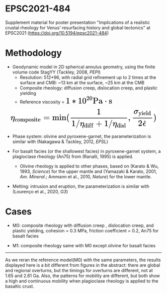 # EPSC2021-484
Supplement material for poster presentation "Implications of a realistic crustal rheology for Venus’ resurfacing history and global tectonics" at EPSC2021 (https://doi.org/10.5194/epsc2021-484)

# Methodology
- Geodynamic model in 2D spherical annulus geometry, using the finite volume code StagYY (Tackley, 2008, *PEPI*) 
  - Resolution: 512*96, with radial grid refinement up to 2 times at the surface and CMB: ~13 km at the surface, ~25 km at the CMB
  - Composite rheology: diffusion creep, dislocation creep, and plastic yielding
  - Reference viscosity = <!-- $1*10^{20} \mathrm{Pa\cdot s}$ --> <img style="transform: translateY(0.1em); background: white;" src="svg/vMnZfz6iHW.svg"> 
<!-- $$
\eta_{\mathrm{composite}} = \min(\frac{1}{1/\eta_{\mathrm{diff}}+1/\eta_{\mathrm{disl}}}, \frac{\sigma_{\mathrm{yield}}}{2\dot{\epsilon}})
$$ --> 
  

<div align="center"><img style="background: white;" src="svg/gkh4VP6oyO.svg"></div> 

- Phase system: olivine and pyroxene-garnet, the parameterization is similar with (Nakagawa & Tackley, 2012, *EPSL*)

- For basalt facies (or the shallowest facies) in pyroxene-garnet system, a plagioclase rheology (An75) from (Ranalli, 1995) is applied.
  - Olivine rheology is applied to other phases, based on (Karato & Wu, 1993, *Science*) for the upper mantle and (Yamazaki & Karato, 2001, *Am. Mineral.*; Ammann et al., 2010, *Nature*) for the lower mantle.

- Melting: intrusion and eruption, the parameterization is similar with (Lourenço et al., 2020, *G3*)



# Cases
- M0: composite rheology with diffusion creep , dislocation creep, and plastic yielding, cohesion = 0.3 MPa, friction coefficient = 0.2, An75 for basalt facies

- M1: composite rheology same with M0 except olivine for basalt facies 



---
As we reran the reference model(M0) with the same parameters, the results displayed here is a bit different from figures in the abstract: there are global and regional overturns, but the timings for overturns are different, not at 1.65 and 2.61 Ga. Also, the patterns for mobility are different, but both show a high and continuous mobility when plagioclase rheology is applied to the basaltic crust.


